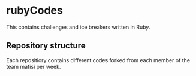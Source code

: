 # rubyCodes
This contains challenges and ice breakers written in Ruby.
## Repository structure
Each repositiory contains different codes forked from each member of the team mafisi per week.
